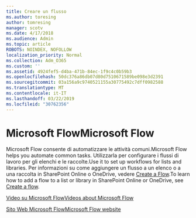 ```yaml
---
title: Creare un flusso
ms.author: toresing
author: tomresing
manager: scotv
ms.date: 4/17/2018
ms.audience: Admin
ms.topic: article
ROBOTS: NOINDEX, NOFOLLOW
localization_priority: Normal
ms.collection: Adm_O365
ms.custom: ''
ms.assetid: 4924fef5-d4ba-471b-84ec-1f9c4c0b59b3
ms.openlocfilehash: 50dc376a86db07d80d7510671589be098e3d2391
ms.sourcegitcommit: 03a156a9c9740521155a30775492c7dff0982588
ms.translationtype: MT
ms.contentlocale: it-IT
ms.lasthandoff: 03/22/2019
ms.locfileid: "30762356"
---
```

# <a name="microsoft-flow"></a><span data-ttu-id="ac5ea-102">Microsoft Flow</span><span class="sxs-lookup"><span data-stu-id="ac5ea-102">Microsoft Flow</span></span>

<span data-ttu-id="ac5ea-103">Microsoft Flow consente di automatizzare le attività comuni.</span><span class="sxs-lookup"><span data-stu-id="ac5ea-103">Microsoft Flow helps you automate common tasks.</span></span> <span data-ttu-id="ac5ea-104">Utilizzarla per configurare i flussi di lavoro per gli elenchi e le raccolte.</span><span class="sxs-lookup"><span data-stu-id="ac5ea-104">Use it to set up workflows for lists and libraries.</span></span> <span data-ttu-id="ac5ea-105">Per informazioni su come aggiungere un flusso a un elenco o a una raccolta in SharePoint Online o OneDrive, vedere [Create a Flow](https://go.microsoft.com/fwlink/?linkid=869408).</span><span class="sxs-lookup"><span data-stu-id="ac5ea-105">To learn how to add a flow to a list or library in SharePoint Online or OneDrive, see [Create a flow](https://go.microsoft.com/fwlink/?linkid=869408).</span></span>
  
[<span data-ttu-id="ac5ea-106">Video su Microsoft Flow</span><span class="sxs-lookup"><span data-stu-id="ac5ea-106">Videos about Microsoft Flow</span></span>](https://go.microsoft.com/fwlink/?linkid=864641)
  
[<span data-ttu-id="ac5ea-107">Sito Web Microsoft Flow</span><span class="sxs-lookup"><span data-stu-id="ac5ea-107">Microsoft Flow website</span></span>](https://go.microsoft.com/fwlink/?linkid=864642)
  

